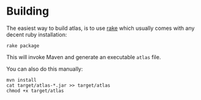 # Building

The easiest way to build atlas, is to use [rake](http://rake.rubyforge.org/)
which usually comes with any decent ruby installation:

    rake package

This will invoke Maven and generate an executable ``atlas`` file.

You can also do this manually:

    mvn install
    cat target/atlas-*.jar >> target/atlas
    chmod +x target/atlas

